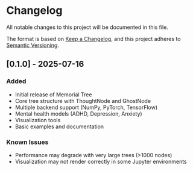# Changelog

All notable changes to this project will be documented in this file.

The format is based on [Keep a Changelog](https://keepachangelog.com/en/1.0.0/),
and this project adheres to [Semantic Versioning](https://semver.org/spec/v2.0.0.html).

## [0.1.0] - 2025-07-16

### Added
- Initial release of Memorial Tree
- Core tree structure with ThoughtNode and GhostNode
- Multiple backend support (NumPy, PyTorch, TensorFlow)
- Mental health models (ADHD, Depression, Anxiety)
- Visualization tools
- Basic examples and documentation

### Known Issues
- Performance may degrade with very large trees (>1000 nodes)
- Visualization may not render correctly in some Jupyter environments